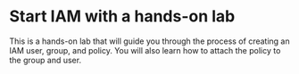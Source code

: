 # Start IAM with a hands-on lab

This is a hands-on lab that will guide you through the process of creating an IAM user, group, and policy. You will also learn how to attach the policy to the group and user.

